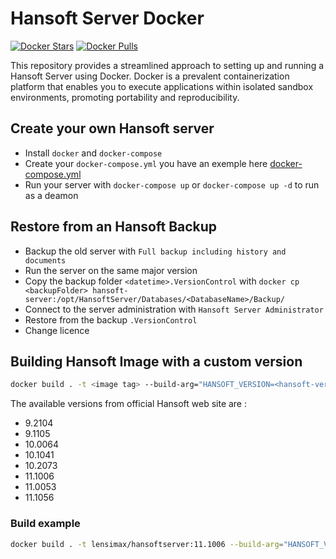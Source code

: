 
# Hansoft Server Docker

[![Docker Stars](https://img.shields.io/docker/stars/lensimax/hansoftserver.svg)](https://hub.docker.com/repository/docker/lensimax/hansoftserver/general)
[![Docker Pulls](https://img.shields.io/docker/pulls/lensimax/hansoftserver
)](https://hub.docker.com/repository/docker/lensimax/hansoftserver/general)

This repository provides a streamlined approach to setting up and running a Hansoft Server using Docker. Docker is a prevalent containerization platform that enables you to execute applications within isolated sandbox environments, promoting portability and reproducibility.

## Create your own Hansoft server

* Install `docker` and `docker-compose`
* Create your `docker-compose.yml` you have an exemple here [docker-compose.yml](docker-compose.yml)
* Run your server with `docker-compose up` or `docker-compose up -d` to run as a deamon

## Restore from an Hansoft Backup

* Backup the old server with `Full backup including history and documents`
* Run the server on the same major version
* Copy the backup folder `<datetime>.VersionControl` with `docker cp <backupFolder> hansoft-server:/opt/HansoftServer/Databases/<DatabaseName>/Backup/`
* Connect to the server administration with `Hansoft Server Administrator`
* Restore from the backup `.VersionControl`
* Change licence

## Building Hansoft Image with a custom version

```bash
docker build . -t <image tag> --build-arg="HANSOFT_VERSION=<hansoft-version>" --no-cache
```

The available versions from official Hansoft web site are :
- 9.2104
- 9.1105
- 10.0064
- 10.1041
- 10.2073
- 11.1006
- 11.0053
- 11.1056

### Build example

```bash
docker build . -t lensimax/hansoftserver:11.1006 --build-arg="HANSOFT_VERSION=11.1006" --no-cache
```
